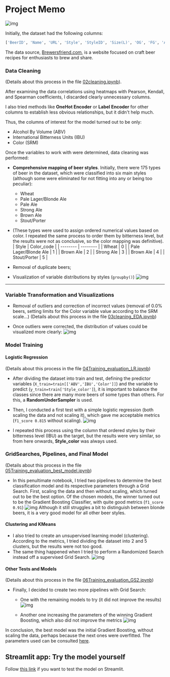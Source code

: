 # Project Memo

![img](../docs/charts/types-pic.avif)

Initially, the dataset had the following columns:

```Python
['BeerID', 'Name', 'URL', 'Style', 'StyleID', 'Size(L)', 'OG', 'FG', 'ABV', 'IBU', 'Color', 'BoilSize', 'BoilTime', 'BoilGravity', 'Efficiency', 'MashThickness', 'SugarScale', 'BrewMethod', 'PitchRate', 'PrimaryTemp', 'PrimingMethod', 'PrimingAmount', 'UserId']
```
The data source, [Brewersfriend.com](https://www.brewersfriend.com/beer-charts/), is a website focused on craft beer recipes for enthusiasts to brew and share.

### Data Cleaning
(Details about this process in the file [02cleaning.ipynb]('../notebooks/02limpieza.ipynb')).

After examining the data correlations using heatmaps with Pearson, Kendall, and Spearman coefficients, I discarded clearly unnecessary columns.

I also tried methods like **OneHot Encoder** or **Label Encoder** for other columns to establish less obvious relationships, but it didn't help much.

Thus, the columns of interest for the model turned out to be only:

+ Alcohol By Volume (ABV)
+ International Bitterness Units (IBU)
+ Color (SRM)

Once the variables to work with were determined, data cleaning was performed:

+ **Comprehensive mapping of beer styles**. Initially, there were 175 types of beer in the dataset, which were classified into six main styles (although some were eliminated for not fitting into any or being too peculiar):
    - Wheat
    - Pale Lager/Blonde Ale
    - Pale Ale
    - Strong Ale
    - Brown Ale
    - Stout/Porter
+ (These types were used to assign ordered numerical values based on color. I repeated the same process to order them by bitterness level, but the results were not as conclusive, so the color mapping was definitive).
| Style | Color_code |
| -------- | -------- |
| Wheat | 0 |
| Pale Lager/Blonde Ale | 1 |
| Brown Ale | 2 |
| Strong Ale | 3 |
| Brown Ale | 4 |
| Stout/Porter | 5 |

+ Removal of duplicate beers;
+ Visualization of variable distributions by styles (``` groupby() ```)
![img](./charts/1ejemplo_color_nolim.png)
-----------------------------------
### Variable Transformation and Visualizations
+ Removal of outliers and correction of incorrect values (removal of 0.0% beers, setting limits for the Color variable value according to the SRM scale...)
(Details about this process in the file [03cleaning_EDA.ipynb]('../notebooks/03limpiezaEDA.ipynb'))

+ Once outliers were corrected, the distribution of values could be visualized more clearly:
![img](../docs/charts/2boxplot_srm_lim.png)

### Model Training

#### Logistic Regression
(Details about this process in the file [04Training_evaluation_LR.ipynb]('../notebooks/04Entrenamiento_evaluacion_LRpruebas.ipynb'))

+ After dividing the dataset into train and test, defining the predictor variables (```X_train=train[['ABV','IBU','Color']]```) and the variable to predict (```y_train=train['Style_color']```), it is important to balance the classes since there are many more beers of some types than others. For this, a **RandomUnderSampler** is used.

+ Then, I conducted a first test with a simple logistic regression (both scaling the data and not scaling it), which gave me acceptable metrics (```f1_score 0.815``` without scaling).
![img](../docs/charts/lr1_confusionmatrix.png)

+ I repeated this process using the column that ordered styles by their bitterness level (IBU) as the target, but the results were very similar, so from here onwards, **Style_color** was always used.

### GridSearches, Pipelines, and Final Model
(Details about this process in the file [05Training_evaluation_best_model.ipynb]('../notebooks/05Entrenamiento_evaluacion_best_model.ipynb'))

+ In this penultimate notebook, I tried two pipelines to determine the best classification model and its respective parameters through a Grid Search. First, scaling the data and then without scaling, which turned out to be the best option.
Of the chosen models, the winner turned out to be the Gradient Boosting Classifier, with quite good metrics (```f1_score 0.91```)
![img](../docs/charts/final_cm.png)
Although it still struggles a bit to distinguish between blonde beers, it is a very good model for all other beer styles.

#### Clustering and KMeans
+ I also tried to create an unsupervised learning model (clustering). According to the metrics, I tried dividing the dataset into 2 and 5 clusters, but the results were not too good.
+ The same thing happened when I tried to perform a Randomized Search instead off a supervised Grid Search.
![img](../docs/charts/5clusters.png)
#### Other Tests and Models
(Details about this process in the file [06Training_evaluation_GS2.ipynb]('../notebooks/06Entrenamiento_evaluacion_GS2pruebas.ipynb'))

+ Finally, I decided to create two more pipelines with Grid Search:
    - One with the remaining models to try (it did not improve the results)
    ![img](../docs/charts/adaboost_cm.png)


    - Another one increasing the parameters of the winning Gradient Boosting, which also did not improve the metrics
    ![img](../docs/charts/lastgbc_cm.png)

In conclusion, the best model was the initial Gradient Boosting, without scaling the data, perhaps because the next ones were overfitted. The parameters used can be consulted [here](../models/final_model_config.yaml).

## Streamlit app: Try the model yourself
Follow [this link](https://predicting-beer-styles-with-machine-learning.streamlit.app/) if you want to test the model on Streamlit.